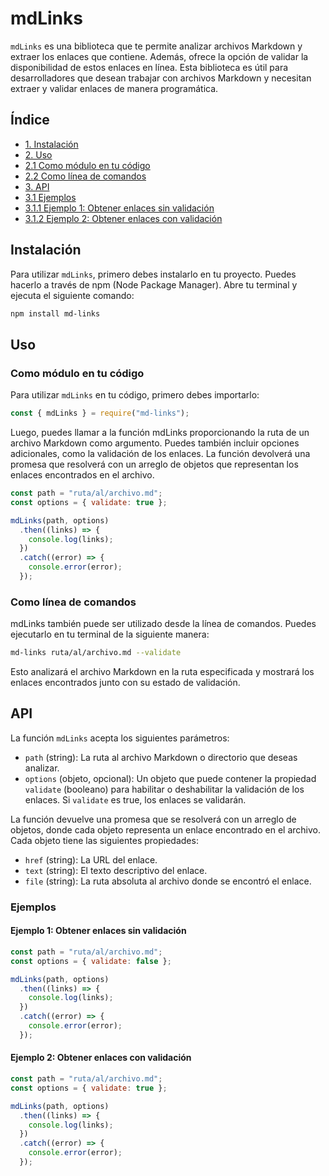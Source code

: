# mdLinks

`mdLinks` es una biblioteca que te permite analizar archivos Markdown y extraer los enlaces que contiene. Además, ofrece la opción de validar la disponibilidad de estos enlaces en línea. Esta biblioteca es útil para desarrolladores que desean trabajar con archivos Markdown y necesitan extraer y validar enlaces de manera programática.

## Índice

- [1. Instalación](#instalación)
- [2. Uso](#uso)
- [2.1 Como módulo en tu código](#como-modulo-en-tu-codigo)
- [2.2 Como línea de comandos](#como-línea-de-comandos)
- [3. API](#api)
- [3.1 Ejemplos](#ejemplos)
- [3.1.1 Ejemplo 1: Obtener enlaces sin validación](#ejemplo-1-obtener-enlaces-sin-validación)
- [3.1.2 Ejemplo 2: Obtener enlaces con validación](#ejemplo-2-obtener-enlaces-con-validación)

## Instalación

Para utilizar `mdLinks`, primero debes instalarlo en tu proyecto. Puedes hacerlo a través de npm (Node Package Manager). Abre tu terminal y ejecuta el siguiente comando:

```bash
npm install md-links
```

## Uso

### Como módulo en tu código

Para utilizar `mdLinks` en tu código, primero debes importarlo:

```javascript
const { mdLinks } = require("md-links");
```

Luego, puedes llamar a la función mdLinks proporcionando la ruta de un archivo Markdown como argumento. Puedes también incluir opciones adicionales, como la validación de los enlaces. La función devolverá una promesa que resolverá con un arreglo de objetos que representan los enlaces encontrados en el archivo.

```javascript
const path = "ruta/al/archivo.md";
const options = { validate: true };

mdLinks(path, options)
  .then((links) => {
    console.log(links);
  })
  .catch((error) => {
    console.error(error);
  });
```

### Como línea de comandos

mdLinks también puede ser utilizado desde la línea de comandos. Puedes ejecutarlo en tu terminal de la siguiente manera:

```bash
md-links ruta/al/archivo.md --validate
```

Esto analizará el archivo Markdown en la ruta especificada y mostrará los enlaces encontrados junto con su estado de validación.

## API

La función `mdLinks` acepta los siguientes parámetros:

- `path` (string): La ruta al archivo Markdown o directorio que deseas analizar.
- `options` (objeto, opcional): Un objeto que puede contener la propiedad `validate` (booleano) para habilitar o deshabilitar la validación de los enlaces. Si `validate` es true, los enlaces se validarán.

La función devuelve una promesa que se resolverá con un arreglo de objetos, donde cada objeto representa un enlace encontrado en el archivo. Cada objeto tiene las siguientes propiedades:

- `href` (string): La URL del enlace.
- `text` (string): El texto descriptivo del enlace.
- `file` (string): La ruta absoluta al archivo donde se encontró el enlace.

### Ejemplos

#### Ejemplo 1: Obtener enlaces sin validación

```javascript
const path = "ruta/al/archivo.md";
const options = { validate: false };

mdLinks(path, options)
  .then((links) => {
    console.log(links);
  })
  .catch((error) => {
    console.error(error);
  });
```

#### Ejemplo 2: Obtener enlaces con validación

```javascript
const path = "ruta/al/archivo.md";
const options = { validate: true };

mdLinks(path, options)
  .then((links) => {
    console.log(links);
  })
  .catch((error) => {
    console.error(error);
  });
```
